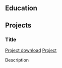 ## Education

## Projects
### Title

[Project download](assets/Exoplanet_detection.ipynb)
[Project](https://github.com/hongyicheng3/hy.github.io/blob/main/assets/Exoplanet_detection.ipynb)

Description

